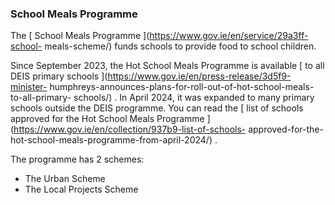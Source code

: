 ###  **School Meals Programme**

The [ School Meals Programme ](https://www.gov.ie/en/service/29a3ff-school-
meals-scheme/) funds schools to provide food to school children.

Since September 2023, the Hot School Meals Programme is available [ to all
DEIS primary schools ](https://www.gov.ie/en/press-release/3d5f9-minister-
humphreys-announces-plans-for-roll-out-of-hot-school-meals-to-all-primary-
schools/) . In April 2024, it was expanded to many primary schools outside the
DEIS programme. You can read the [ list of schools approved for the Hot School
Meals Programme ](https://www.gov.ie/en/collection/937b9-list-of-schools-
approved-for-the-hot-school-meals-programme-from-april-2024/) .

The programme has 2 schemes:

  * The Urban Scheme 
  * The Local Projects Scheme 
